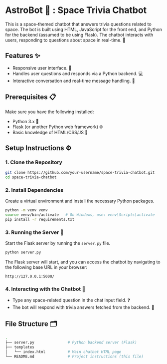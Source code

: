 # AstroBot 🚀 : Space Trivia Chatbot

This is a space-themed chatbot that answers trivia questions related to space. The bot is built using HTML, JavaScript for the front end, and Python for the backend (assumed to be using Flask). The chatbot interacts with users, responding to questions about space in real-time. 🌌

## Features ✨

- Responsive user interface. 📱
- Handles user questions and responds via a Python backend. 💻
- Interactive conversation and real-time message handling. 🤖
  
## Prerequisites 📋

Make sure you have the following installed:

- Python 3.x 🐍
- Flask (or another Python web framework) 🌐
- Basic knowledge of HTML/CSS/JS 📄

## Setup Instructions ⚙️

### 1. Clone the Repository

```bash
git clone https://github.com/your-username/space-trivia-chatbot.git
cd space-trivia-chatbot
```

### 2. Install Dependencies

Create a virtual environment and install the necessary Python packages.

```bash
python -m venv venv
source venv/bin/activate   # On Windows, use: venv\Scripts\activate
pip install -r requirements.txt
```

### 3. Running the Server 🚀

Start the Flask server by running the `server.py` file.

```bash
python server.py
```

The Flask server will start, and you can access the chatbot by navigating to the following base URL in your browser:

```
http://127.0.0.1:5000/
```

### 4. Interacting with the Chatbot 💬

- Type any space-related question in the chat input field. ❓
- The bot will respond with trivia answers fetched from the backend. 🎉

## File Structure 🗂️

```bash
.
├── server.py               # Python backend server (Flask)
├── templates
│   └── index.html          # Main chatbot HTML page
└── README.md               # Project instructions (this file)
```